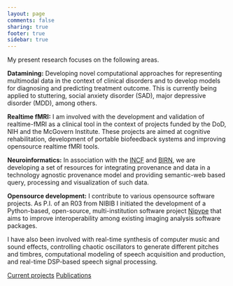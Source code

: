 ```yaml
---
layout: page
comments: false
sharing: true
footer: true
sidebar: true
---
```


My present research focuses on the following areas.

**Datamining:** Developing novel computational approaches for representing
multimodal data in the context of clinical disorders and to develop models
for diagnosing and predicting treatment outcome. This is currently being applied
to stuttering, social anxiety disorder (SAD), major depressive disorder (MDD),
among others.

**Realtime fMRI:** I am involved with the development and validation of
realtime-fMRI as a clinical tool in the context of projects funded by the DoD,
NIH and the McGovern Institute. These projects are aimed at cognitive
rehabilitation, development of portable biofeedback systems and improving
opensource realtime fMRI tools.

**Neuroinformatics:** In association with the [INCF](http://incf.org) and
[BIRN](https://wiki.birncommunity.org/display/FBIRN/Derived+Data+Working+Group),
we are developing a set of resources for integrating provenance and data in a
technology agnostic provenance model and providing semantic-web based query,
processing and visualization of such data.

**Opensource development:** I contribute to various opensource software
projects. As P.I. of an R03 from NIBIB I initiated the development of a
Python-based, open-source, multi-institution software project
[Nipype](http://nipy.org/nipype) that aims to improve interoperability among
existing imaging analysis software packages.

I have also been involved with real-time synthesis of computer music and sound
effects, controlling chaotic oscillators to generate different pitches and
timbres, computational modeling of speech acquisition and production, and
real-time DSP-based speech signal processing.

<div class="row-fluid">
  <a href="{{root}}/research/current-projects" class="btn btn-inverse btn-large">Current projects</a>
  <a href="{{root}}/research/publications" class="btn btn-inverse btn-large">Publications</a>
</div>
